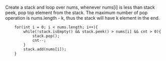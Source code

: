 Create a stack and loop over nums, whenever nums[i] is less than stack peek, pop top element from the stack. The maximum number of pop operation is nums.length - k, thus the stack will have k element in the end.

        for(int i = 0; i < nums.length; i++){
            while(!stack.isEmpty() && stack.peek() > nums[i] && cnt > 0){
                stack.pop();
                cnt--;
            }
            stack.add(nums[i]);
        }
